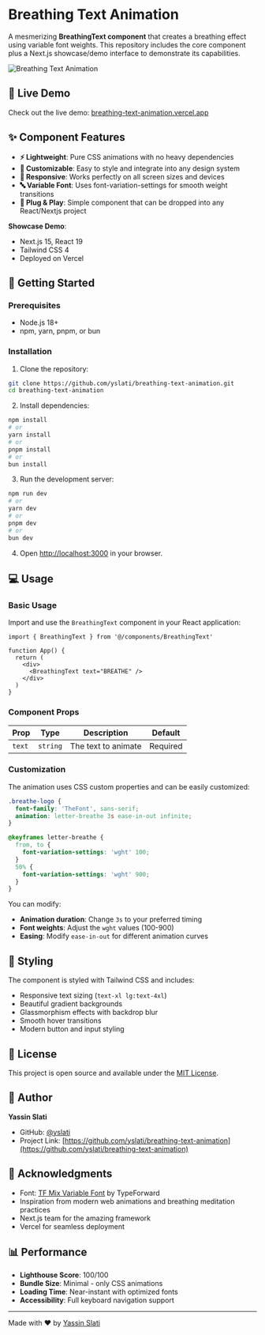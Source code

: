 # Breathing Text Animation

A mesmerizing **BreathingText component** that creates a breathing effect using variable font weights. This repository includes the core component plus a Next.js showcase/demo interface to demonstrate its capabilities.

![Breathing Text Animation](https://github.com/yslati/breathing-text-animation/blob/main/public/preview.gif)

## 🌟 Live Demo

Check out the live demo: [breathing-text-animation.vercel.app](https://breathing-text-animation.vercel.app)

## ✨ Component Features

- **⚡ Lightweight**: Pure CSS animations with no heavy dependencies
- **🎨 Customizable**: Easy to style and integrate into any design system
- **📱 Responsive**: Works perfectly on all screen sizes and devices
- **🔤 Variable Font**: Uses font-variation-settings for smooth weight transitions
- **🎯 Plug & Play**: Simple component that can be dropped into any React/Nextjs project

**Showcase Demo**:
- Next.js 15, React 19
- Tailwind CSS 4
- Deployed on Vercel

## 🚀 Getting Started

### Prerequisites

- Node.js 18+ 
- npm, yarn, pnpm, or bun

### Installation

1. Clone the repository:
```bash
git clone https://github.com/yslati/breathing-text-animation.git
cd breathing-text-animation
```

2. Install dependencies:
```bash
npm install
# or
yarn install
# or
pnpm install
# or
bun install
```

3. Run the development server:
```bash
npm run dev
# or
yarn dev
# or
pnpm dev
# or
bun dev
```

4. Open [http://localhost:3000](http://localhost:3000) in your browser.

## 💻 Usage

### Basic Usage

Import and use the `BreathingText` component in your React application:

```tsx
import { BreathingText } from '@/components/BreathingText'

function App() {
  return (
    <div>
      <BreathingText text="BREATHE" />
    </div>
  )
}
```

### Component Props

| Prop | Type | Description | Default |
|------|------|-------------|---------|
| `text` | `string` | The text to animate | Required |

### Customization

The animation uses CSS custom properties and can be easily customized:

```css
.breathe-logo {
  font-family: 'TheFont', sans-serif;
  animation: letter-breathe 3s ease-in-out infinite;
}

@keyframes letter-breathe {
  from, to {
    font-variation-settings: 'wght' 100;
  }
  50% {
    font-variation-settings: 'wght' 900;
  }
}
```

You can modify:
- **Animation duration**: Change `3s` to your preferred timing
- **Font weights**: Adjust the `wght` values (100-900)
- **Easing**: Modify `ease-in-out` for different animation curves

## 🎨 Styling

The component is styled with Tailwind CSS and includes:
- Responsive text sizing (`text-xl lg:text-4xl`)
- Beautiful gradient backgrounds
- Glassmorphism effects with backdrop blur
- Smooth hover transitions
- Modern button and input styling

## 📝 License

This project is open source and available under the [MIT License](LICENSE).

## 👤 Author

**Yassin Slati**
- GitHub: [@yslati](https://github.com/yslati)
- Project Link: [https://github.com/yslati/breathing-text-animation](https://github.com/yslati/breathing-text-animation)

## 🙏 Acknowledgments

- Font: [TF Mix Variable Font](https://garet.typeforward.com/) by TypeForward
- Inspiration from modern web animations and breathing meditation practices
- Next.js team for the amazing framework
- Vercel for seamless deployment

## 📊 Performance

- **Lighthouse Score**: 100/100
- **Bundle Size**: Minimal - only CSS animations
- **Loading Time**: Near-instant with optimized fonts
- **Accessibility**: Full keyboard navigation support

---

Made with ❤️ by [Yassin Slati](https://github.com/yslati)